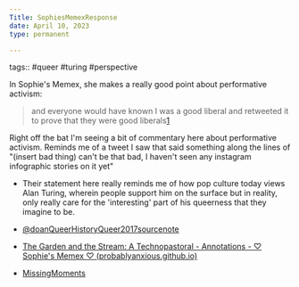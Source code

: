 ```yaml
---
Title: SophiesMemexResponse
date: April 10, 2023
type: permanent

---
```


tags::  #queer #turing #perspective

In Sophie's Memex, she makes a really good point about performative activism:

> and everyone would have known I was a good liberal and retweeted it to prove that they were good liberals[1](https://probablyanxious.github.io/hist1900-memex/Full%20Annotations/The%20Garden%20and%20the%20Stream%20-%20Annotations/#fn:1)

Right off the bat I'm seeing a bit of commentary here about performative activism. Reminds me of a tweet I saw that said something along the lines of "(insert bad thing) can't be that bad, I haven't seen any instagram infographic stories on it yet"

- Their statement here really reminds me of how pop culture today views Alan Turing, wherein people support him on the surface but in reality, only really care for the 'interesting' part of his queerness that they imagine to be. 

- [@doanQueerHistoryQueer2017sourcenote](@doanQueerHistoryQueer2017sourcenote.md)
- [The Garden and the Stream: A Technopastoral - Annotations - ♡ Sophie's Memex ♡ (probablyanxious.github.io)](https://probablyanxious.github.io/hist1900-memex/Full%20Annotations/The%20Garden%20and%20the%20Stream%20-%20Annotations/)
- [MissingMoments](MissingMoments.md)
